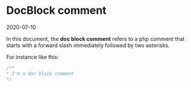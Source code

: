 DocBlock comment
============
2020-07-10


In this document, the **doc block comment** refers to a php comment that starts with a forward slash
immediately followed by two asterisks.


For instance like this:


```php
/**
* I'm a doc block comment
*/
```